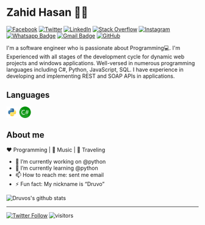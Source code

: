 # Zahid Hasan 👨‍💻


<a href="https://www.facebook.com/zhdruvo" target="_blank"><img src="https://img.shields.io/badge/Facebook-%231877F2.svg?&style=flat-square&logo=facebook&logoColor=white" alt="Facebook"></a>
[![Twitter](https://img.shields.io/badge/-Twitter-222222?style=flat-square&logo=twitter&logoColor=white&link=https://twitter.com/Druvo100/)](https://twitter.com/Druvo100/)
<a href="https://www.linkedin.com/in/zhdruvo" target="_blank"><img src="https://img.shields.io/badge/LinkedIn-%230077B5.svg?&style=flat-square&logo=linkedin&logoColor=white" alt="LinkedIn"></a>
[![Stack Overflow](https://img.shields.io/badge/-Stack%20Overflow-222222?style=flat-square&logo=stack-overflow&logoColor=white&link=https://stackoverflow.com/users/9603488/druvo?tab=profile)](https://stackoverflow.com/users/9603488/druvo?tab=profile)
<a href="https://www.instagram.com/zhdruvo" target="_blank"><img src="https://img.shields.io/badge/Instagram-%23E4405F.svg?&style=flat-square&logo=instagram&logoColor=white" alt="Instagram"></a>
[![Whatsapp Badge](https://img.shields.io/badge/-Whatsapp-4CA143?style=flat-square&labelColor=4CA143&logo=whatsapp&logoColor=white&link=https://api.whatsapp.com/send?phone=+880175819107&text=druvo)](https://api.whatsapp.com/send?phone=+880175819107&text=druvo)
[![Gmail Badge](https://img.shields.io/badge/-Gmail-c14438?style=flat-square&logo=Gmail&logoColor=white&link=mailto:zhdruvo@gmail.com)](mailto:zhdruvo@gmail.com)
[![GitHub](https://img.shields.io/badge/-GitHub-181717?style=flat-square&logo=github&link=https://github.com/druvo/)](https://github.com/druvo/)

I'm a software engineer who is passionate about Programming💻. I'm Experienced with all stages of the development cycle for dynamic web projects and windows applications. Well-versed in numerous programming languages including C#, Python, JavaScript, SQL. I have experience in developing and implementing REST and SOAP APIs in applications. 

## Languages

<code><img height="30" src="https://raw.githubusercontent.com/github/explore/80688e429a7d4ef2fca1e82350fe8e3517d3494d/topics/python/python.png"></code>
<code><img height="30" src="https://raw.githubusercontent.com/github/explore/80688e429a7d4ef2fca1e82350fe8e3517d3494d/topics/csharp/csharp.png"></code>
<!--
<code><img height="50" src="https://raw.githubusercontent.com/github/explore/80688e429a7d4ef2fca1e82350fe8e3517d3494d/topics/javascript/javascript.png"></code>
<code><img height="50" src="https://raw.githubusercontent.com/github/explore/80688e429a7d4ef2fca1e82350fe8e3517d3494d/topics/json/json.png"></code>
<code><img height="50" src="https://raw.githubusercontent.com/github/explore/80688e429a7d4ef2fca1e82350fe8e3517d3494d/topics/java/java.png"></code>
<code><img height="50" src="https://raw.githubusercontent.com/github/explore/80688e429a7d4ef2fca1e82350fe8e3517d3494d/topics/c/c.png"></code>
<code><img height="50" src="https://raw.githubusercontent.com/github/explore/80688e429a7d4ef2fca1e82350fe8e3517d3494d/topics/cpp/cpp.png"></code>
<code><img height="50" src="https://raw.githubusercontent.com/github/explore/80688e429a7d4ef2fca1e82350fe8e3517d3494d/topics/html/html.png"></code>
<code><img height="50" src="https://raw.githubusercontent.com/github/explore/80688e429a7d4ef2fca1e82350fe8e3517d3494d/topics/css/css.png"></code>
--> 

## About me 

:heart: Programming | :black_heart: Music | :blue_heart: Traveling 
- 🔭 I’m currently working on @python
- 🌱 I’m currently learning @python
- 📫 How to reach me: sent me email
- ⚡️ Fun fact: My nickname is “Druvo”

![Druvos's github stats](https://github-readme-stats.vercel.app/api?username=druvo&show_icons=true&hide_border=true)

---
[![Twitter Follow](https://img.shields.io/twitter/follow/Druvo100?style=social)](https://twitter.com/Druvo100)
![visitors](https://visitor-badge.glitch.me/badge?page_id=druvo.druvo)


